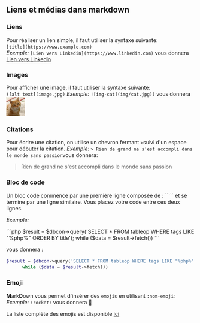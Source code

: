 ## Liens et médias dans markdown

### Liens
Pour réaliser un lien simple, il faut utiliser la syntaxe suivante:   
`[title](https://www.example.com)`  
*Exemple:* `[Lien vers Linkedin](https://www.linkedin.com)` vous donnera [Lien vers Linkedin](https://www.linkedin.com)  
 
### Images 
Pour afficher une image, il faut utiliser la syntaxe suivante:  
`![alt text](image.jpg)`
*Exemple:* `![img-cat](img/cat.jpg))` vous donnera <img src=img/cat.jpg width=50px height=50px>  

### Citations
Pour écrire une citation, on utilise un chevron fermant `>`suivi d'un espace pour débuter la citation.
*Exemple:* `> Rien de grand ne s'est accompli dans le monde sans passion`vous donnera: 
> Rien de grand ne s'est accompli dans le monde sans passion

### Bloc de code  
Un bloc code commence par une première ligne composée de : ````` et se termine par une ligne similaire.
Vous placez votre code entre ces deux lignes.

*Exemple:*  
<p>```php  
$result = $dbcon->query('SELECT * FROM tableop WHERE tags LIKE "%php%" ORDER BY title');
      while ($data = $result->fetch())
```</p>  

vous donnera :
```php
$result = $dbcon->query('SELECT * FROM tableop WHERE tags LIKE "%php%" ORDER BY title');
      while ($data = $result->fetch())
```

### Emoji
**M**ark**D**own vous permet d'insérer des `emojis` en utilisant `:nom-emoji:`  
*Exemple:* `:rocket:` vous donnera :rocket:  

La liste complète des emojis est disponible [ici](https://gist.github.com/rxaviers/7360908)  


